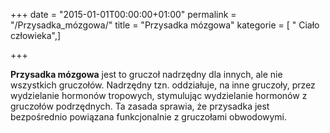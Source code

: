 +++
date = "2015-01-01T00:00:00+01:00"
permalink = "/Przysadka_mózgowa/"
title = "Przysadka mózgowa"
kategorie = [ " Ciało człowieka",]

+++

**Przysadka mózgowa** jest to gruczoł nadrzędny dla innych, ale nie wszystkich gruczołów. Nadrzędny tzn. oddziałuje, na inne gruczoły, przez wydzielanie hormonów tropowych, stymulując wydzielanie hormonów z gruczołów podrzędnych. Ta zasada sprawia, że przysadka jest bezpośrednio powiązana funkcjonalnie z gruczołami obwodowymi.

